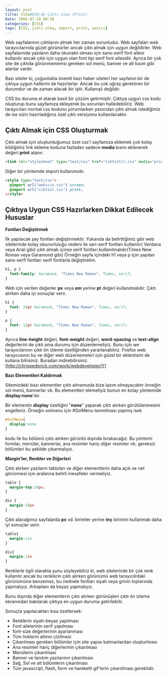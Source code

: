 ```yaml
---
layout: post
title: CSS&#039;de Çıktı alma (Print)
Date: 2006-07-28 00:38
categories: [CSS]
tags: [CSS, çıktı-alma, import, print, yazıcı]
---
```


Web sayfalarının çıktılarını almak her zaman sorunludur. Web sayfaları
web tarayıcılarında güzel görünürler ancak çıktı almak için uygun
değildirler. Web sayfalarında yazıların daha okunaklı olması için
sans-serif font ailesi kullanılır ancak çıktı için uygun olan font tipi
serif font ailesidir. Ayrıca bir çok site de çıktıda görünmememsi
gereken sol menü, banner ve alt kısım gibi alanlar vardır.

Bazı siteler ki, çoğunlukla önemli bazı haber siteleri her sayfanın bir
de çıktıya uygun hallerini de hazırlarlar. Ancak bu çok uğraş gerektiren
bir durumdur ve de zaman alacak bir iştir. Kullanışlı değildir.

CSS bu duruma el atarak basit bir çözüm getirmiştir. Çıktıya
uygun css kodu oluşturup bunu sayfamıza ekleyerek bu sorunları
halledebiliriz. Web tarayıcıları normal css kodunu yorumlarken yazıcıdan
çıktı almak istediğimiz de ise sizin hazırladığınız özel çıktı versiyonu
kullanılacaktır.

## Çıktı Almak için CSS Oluşturmak

Çıktı almak için oluşturduğumuz özel css'i sayfamıza eklemek çok kolay
bildiğimiz link ekleme koduna fazladan sadece **media** kısmı eklenerek
değeri **print** atanır.

```html
<link rel="stylesheet" type="text/css" href="ciktistil.css" media="print">
```

Diğer bir yöntemde import kullanımıdır.

```html
<style type="text/css">
  @import url("webicin.css") screen;
  @import url("ciktial.css") print;
</style>
```

## Çıktıya Uygun CSS Hazırlarken Dikkat Edilecek Hususlar

**Fontları Değiştirmek**

İlk yapılacak şey fontları değiştirmektir. Yukarıda da belirttiğimiz
gibi web sitelerinde kolay okunurluluğu nedeni ile san-serif fontları
kullanılır( Verdana veya Arial gibi) çıktı almak içinse serif fontları
kullanılmalıdır(Times New Roman veya Garamond gibi) Örneğin sayfa
içindeki h1 veya p için yapılan sans-serfi fontları serif fontlarla
değiştirelim.

```css
h1, p {
  font-family: Garamond, "Times New Roman", Times, serif;
}
```

Web için verilen değerler **px** veya **em** yerine **pt** değeri
kullanılmalıdır. Çıktı alırken daha iyi sonuçlar verir.

```css
h1 {
  font: 24pt Garamond, "Times New Roman", Times, serif;
}

p {
  font: 12pt Garamond, "Times New Roman", Times, serif;
}
```

Ayrıca **line-height** değeri, **font-weight** değeri, **word-spacing**
ve **text-align** değerlerini de çıktı ama durumu için düzenlemeliyiz.
Bunu için we tarayıcılarının çıktı ön izleme özelliğinden
yararlanabilriz. Firefox web tarayıcısının bu ve diğer web düzenlemeleri
için güzel bir eklentisini de kullana bilrisiniz. Buradan
indirebilirsiniz. [http://chrispederick.com/work/webdeveloper/][]

**Bazı Elementleri Kaldırmak**

Sitemizdeki bazı elementler çıktı almamızda bize lazım olmayacaktır
örneğin sol menü, bannerlar vb. Bu elementleri elemeliyiz bunun en kolay
yöntemide **display:none**'dır.

Bir elementin **display** özelliğini "**none**" yaparak çıktı alırken
görütülenmesini engelleriz. Örneğin solmenu için #SolMenu tanımlması
yapmış isek

```css
#SolMenu{
  display:none
}
```

kodu ile bu bölümü çıktı alırken görüntü dışında bırakacağız. Bu yöntemi
formlar, menüler, bannerlar, ana resimler hariç diğer resimler vb.
gereksiz bölümleri bu şekilde çıkarmalıyız.

**Margin'ler, Renkler ve Diğerleri**

Çıktı alırken yazıların tabloları ve diğer elementlerin daha açık ve net
görünmesi için aralarına belirli mesafeler vermeliyiz.

```css
table {
  margin-top:10px;
}

div {
  margin:10px
}
```

Çıktı alacağımız sayfalarda **px** vd. birimler yerine **inç** birimini
kullanmak daha iyi sonuçlar verir.

```css
table{
  margin:sin
}

div{
  margin:1in
}
```

Renklerle ilgili olarakta şunu söyleyebilriz ki, web sitelerinde bir çok
renk kullanılır ancak bu renklerin çıktı alırken görünümü web
tarayıcılrdaki görünümüne benzemez, bu nednele fontları siyah veya
grinin toplarında yapmalıyız. Arkaplanı da beyaz yapmalıyız.

Bunu dışında diğer elementlerin çıktı alırken görünüşleri çıktı ön
izleme ekranından bakılarak çıktıya en uygun duruma getirilebilir.

Sonuçta yapılacakları kısa özetlersek:

-   Renklerin siyah-beyaz yapılması
-   Font ailelerinin serif yapılması
-   font-size değerlerinin ayarlanması
-   Tüm linklerin altının çizilmesi
-   Çıkarılması gereken bölümler için site yapısı katmanlardan
    oluşturlması
-   Ana resimler hariç diğerlerinin çıkarılması
-   Menülerin çıkarılması
-   Banner ve tanıtım yazılarının çıkarılması
-   Sağ, Sol ve alt bölümlerin çıkarılması
-   Tüm javascript, flash, form ve hareketli gif'lerin çıkarıtlması
    gereklidir.

  [http://chrispederick.com/work/webdeveloper/]: http://chrispederick.com/work/webdeveloper/
